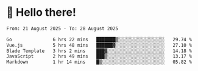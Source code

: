 # 👋 Hello there!

<!--START_SECTION:waka-->

```txt
From: 21 August 2025 - To: 28 August 2025

Go               6 hrs 22 mins   ███████▒░░░░░░░░░░░░░░░░░   29.74 %
Vue.js           5 hrs 48 mins   ██████▓░░░░░░░░░░░░░░░░░░   27.10 %
Blade Template   3 hrs 2 mins    ███▓░░░░░░░░░░░░░░░░░░░░░   14.18 %
JavaScript       2 hrs 49 mins   ███▒░░░░░░░░░░░░░░░░░░░░░   13.17 %
Markdown         1 hr 14 mins    █▒░░░░░░░░░░░░░░░░░░░░░░░   05.82 %
```

<!--END_SECTION:waka-->
